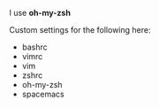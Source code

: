 I use **oh-my-zsh**

Custom settings for the following here:
- bashrc
- vimrc
- vim
- zshrc
- oh-my-zsh
- spacemacs

